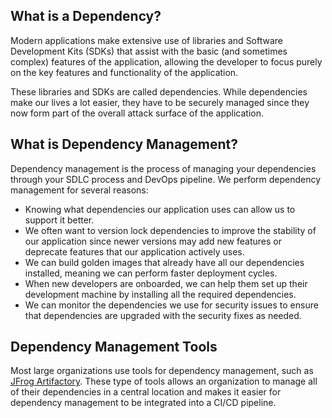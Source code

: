 ## What is a Dependency?
Modern applications make extensive use of libraries and Software Development Kits (SDKs) that assist with the basic (and sometimes complex) features of the application, allowing the developer to focus purely on the key features and functionality of the application.

These libraries and SDKs are called dependencies. While dependencies make our lives a lot easier, they have to be securely managed since they now form part of the overall attack surface of the application.
## What is Dependency Management?
Dependency management is the process of managing your dependencies through your SDLC process and DevOps pipeline. We perform dependency management for several reasons:
- Knowing what dependencies our application uses can allow us to support it better.
- We often want to version lock dependencies to improve the stability of our application since newer versions may add new features or deprecate features that our application actively uses.
- We can build golden images that already have all our dependencies installed, meaning we can perform faster deployment cycles.
- When new developers are onboarded, we can help them set up their development machine by installing all the required dependencies.
- We can monitor the dependencies we use for security issues to ensure that dependencies are upgraded with the security fixes as needed.
## Dependency Management Tools
Most large organizations use tools for dependency management, such as [JFrog Artifactory](https://jfrog.com/artifactory/). These type of tools allows an organization to manage all of their dependencies in a central location and makes it easier for dependency management to be integrated into a CI/CD pipeline.